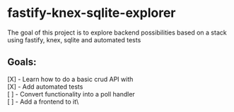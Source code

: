 # fastify-knex-sqlite-explorer
The goal of this project is to explore backend possibilities based on a stack using fastify, knex, sqlite and automated tests

## Goals:
[X] - Learn how to do a basic crud API with\
[X] - Add automated tests\
[ ] - Convert functionality into a poll handler\
[ ] - Add a frontend to it\
